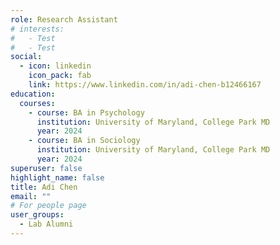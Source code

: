 ```yaml
---
role: Research Assistant
# interests:
#   - Test
#   - Test
social:
  - icon: linkedin
    icon_pack: fab
    link: https://www.linkedin.com/in/adi-chen-b12466167
education:
  courses:
    - course: BA in Psychology
      institution: University of Maryland, College Park MD
      year: 2024
    - course: BA in Sociology
      institution: University of Maryland, College Park MD
      year: 2024
superuser: false
highlight_name: false
title: Adi Chen
email: ""
# For people page
user_groups: 
  - Lab Alumni
---
```

<!-- Adi Chen is an undergraduate student at the University of Maryland double majoring in Psychology and Sociology. After graduating, she hopes to attend graduate school and pursue a PsyD in psychology. Adi enjoys learning new languages and in the future, she hopes to become a clinical psychologist.  -->